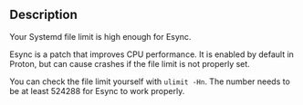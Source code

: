 ## Description

Your Systemd file limit is high enough for Esync.

Esync is a patch that improves CPU performance. It is enabled by default in Proton, but can cause crashes if the file limit is not properly set.

You can check the file limit yourself with `ulimit -Hn`. The number needs to be at least 524288 for Esync to work properly.
